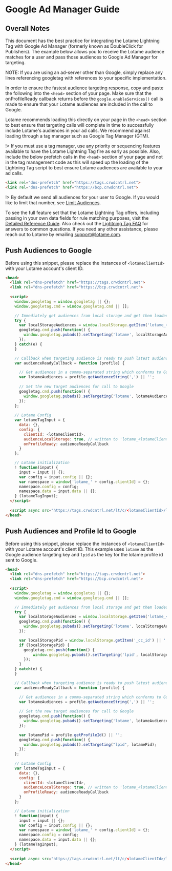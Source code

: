 # Google Ad Manager Guide

## Overall Notes

This document has the best practice for integrating the Lotame Lightning Tag with Google Ad Manager (formerly known as DoubleClick for Publishers). The example below allows you to receive the Lotame audience matches for a user and pass those audiences to Google Ad Manager for targeting.

NOTE: If you are using an ad-server other than Google, simply replace any lines referencing googletag with references to your specific implementation.

In order to ensure the fastest audience targeting response, copy and paste the following into the `<head>` section of your page. Make sure that the onProfileReady callback returns before the `google.enableServices()` call is made to ensure that your Lotame audiences are included in the call to Google. 

Lotame recommends loading this directly on your page in the `<head>` section to best ensure that targeting calls will complete in time to successfully include Lotame's audiences in your ad calls. We recommend against loading through a tag manager such as Google Tag Manager (GTM). 

!> If you must use a tag manager, use any priority or sequencing features available to have the Lotame Lightning Tag fire as early as possible. Also, include the below prefetch calls in the `<head>` section of your page and not in the tag management code as this will speed up the loading of the Lightning Tag script to best ensure Lotame audiences are available to your ad calls.

```html
<link rel="dns-prefetch" href="https://tags.crwdcntrl.net">            
<link rel="dns-prefetch" href="https://bcp.crwdcntrl.net">
```

!> By default we send all audiences for your user to Google. If you would like to limit that number, see [Limit Audiences](lightning-tag/faq?id=how-can-i-limit-the-number-of-audiences-returned).

To see the full feature set that the Lotame Lightning Tag offers, including passing in your own data fields for rule matching purposes, visit the [Detailed Reference Guide](lightning-tag/detailed-reference.md). Also check out the [Lightning Tag FAQ](lightning-tag/faq.md) for answers to common questions. If you need any other assistance, please reach out to Lotame by emailing support@lotame.com.

## Push Audiences to Google

Before using this snippet, please replace the instances of `<lotameClientId>` with your Lotame account's client ID.

```html
<head>
  <link rel="dns-prefetch" href="https://tags.crwdcntrl.net">
  <link rel="dns-prefetch" href="https://bcp.crwdcntrl.net">
  
  <script>
    window.googletag = window.googletag || {};
    window.googletag.cmd = window.googletag.cmd || []; 

    // Immediately get audiences from local storage and get them loaded
    try {
      var localStorageAudiences = window.localStorage.getItem('lotame_<lotameClientId>_auds') || '';
      googletag.cmd.push(function() {
        window.googletag.pubads().setTargeting('lotame', localStorageAudiences);
      });  
    } catch(e) {
    } 

    // Callback when targeting audience is ready to push latest audience data
    var audienceReadyCallback = function (profile) {

      // Get audiences in a comma-separated string which conforms to Google Ads input format
      var lotameAudiences = profile.getAudienceString(',') || '';
  
      // Set the new target audiences for call to Google
      googletag.cmd.push(function() {
        window.googletag.pubads().setTargeting('lotame', lotameAudiences);
      });  
    };
  
    // Lotame Config
    var lotameTagInput = {
      data: {},
      config: {
        clientId: <lotameClientId>,
        audienceLocalStorage: true, // written to 'lotame_<lotameClientId>_auds' key
        onProfileReady: audienceReadyCallback
      }
    };

    // Lotame initialization
    ! function(input) {
      input = input || {};
      var config = input.config || {};
      var namespace = window['lotame_' + config.clientId] = {};
      namespace.config = config;
      namespace.data = input.data || {};
    } (lotameTagInput);
  </script>
  
  <script async src="https://tags.crwdcntrl.net/lt/c/<lotameClientId>/lt.min.js"></script>
</head>
```


## Push Audiences and Profile Id to Google

Before using this snippet, please replace the instances of `<lotameClientId>` with your Lotame account's client ID.
This example uses `lotame` as the Google audience targeting key and `lpid` as the key for the lotame profile id sent to Google.

```html
<head>
  <link rel="dns-prefetch" href="https://tags.crwdcntrl.net">
  <link rel="dns-prefetch" href="https://bcp.crwdcntrl.net">
  
  <script>
    window.googletag = window.googletag || {};
    window.googletag.cmd = window.googletag.cmd || []; 

    // Immediately get audiences from local storage and get them loaded
    try {
      var localStorageAudiences = window.localStorage.getItem('lotame_<lotameClientId>_auds') || '';
      googletag.cmd.push(function() {
        window.googletag.pubads().setTargeting('lotame', localStorageAudiences);
      });

      var localStoragePid = window.localStorage.getItem('_cc_id') || '';
      if (localStoragePid) {
        googletag.cmd.push(function() {
            window.googletag.pubads().setTargeting('lpid', localStoragePid);
        });
      }
    } catch(e) {
    } 

    // Callback when targeting audience is ready to push latest audience data
    var audienceReadyCallback = function (profile) {

      // Get audiences in a comma-separated string which conforms to Google Ads input format
      var lotameAudiences = profile.getAudienceString(',') || '';
  
      // Set the new target audiences for call to Google
      googletag.cmd.push(function() {
        window.googletag.pubads().setTargeting('lotame', lotameAudiences);
      });  

      var lotamePid = profile.getProfileId() || '';
      googletag.cmd.push(function() {
        window.googletag.pubads().setTargeting("lpid", lotamePid);
      });
    };
  
    // Lotame Config
    var lotameTagInput = {
      data: {},
      config: {
        clientId: <lotameClientId>,
        audienceLocalStorage: true, // written to 'lotame_<lotameClientId>_auds' key
        onProfileReady: audienceReadyCallback
      }
    };

    // Lotame initialization
    ! function(input) {
      input = input || {};
      var config = input.config || {};
      var namespace = window['lotame_' + config.clientId] = {};
      namespace.config = config;
      namespace.data = input.data || {};
    } (lotameTagInput);
  </script>
  
  <script async src="https://tags.crwdcntrl.net/lt/c/<lotameClientId>/lt.min.js"></script>
</head>
```
